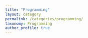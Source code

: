 ```yaml
---
title: "Programming"
layout: category
permalink: /categories/programming/
taxonomy: Programming
author_profile: true
---
```

